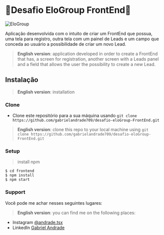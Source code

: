 # 🌟Desafio EloGroup FrontEnd🌟

![EloGroup](https://media-exp1.licdn.com/dms/image/C4D0BAQFOI2A5lb54rQ/company-logo_200_200/0?e=2159024400&v=beta&t=pCkoeIrfnOZ_JSyEEk7EUxJr0WWzS9cCqezTBhFINSE)

Aplicação desenvolvida com o intuito de criar um FrontEnd que possua, uma tela para registro, outra tela com um painel de Leads e um campo que conceda ao usuário a possibilidade de criar um novo Lead.
> **English version**: 
> application developed in order to create a FrontEnd that has, a screen for registration, another screen with a Leads panel and a field that allows the user the possibility to create a new Lead.

## Instalação
> **English version**:
> installation

### Clone
- Clone este repositório para a sua máquina usando `git clone https://github.com/gabrielandrade709/desafio-eloGroup-FrontEnd.git`
> **English version**:
> clone this repo to your local machine using `git clone https://github.com/gabrielandrade709/desafio-eloGroup-FrontEnd.git`

### Setup
> install npm
```
$ cd frontend
$ npm install
$ npm start
```

### Support
Você pode me achar nesses seguintes lugares:
> **English version**:
> you can find me on the following places:

- Instagram [@andrade.tsx](https://www.instagram.com/andrade.tsx/)
- LinkedIn [Gabriel Andrade](https://www.linkedin.com/in/gabriel-andrade-911918184/)
